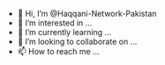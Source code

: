 - 👋 Hi, I’m @Haqqani-Network-Pakistan
- 👀 I’m interested in ...
- 🌱 I’m currently learning ...
- 💞️ I’m looking to collaborate on ...
- 📫 How to reach me ...

<!---
Haqqani-Network-Pakistan/Haqqani-Network-Pakistan is a ✨ special ✨ repository because its `README.md` (this file) appears on your GitHub profile.
You can click the Preview link to take a look at your changes.
--->
